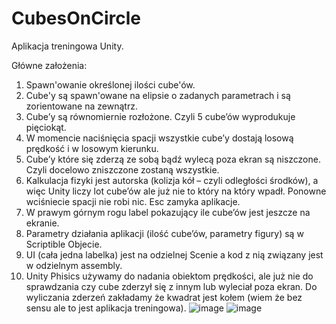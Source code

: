# CubesOnCircle
Aplikacja treningowa Unity.

Główne założenia:
1. Spawn'owanie określonej ilości cube'ów.
2. Cube'y są spawn'owane na elipsie o zadanych parametrach i są zorientowane na zewnątrz.
3. Cube’y są równomiernie rozłożone. Czyli 5 cube’ów wyprodukuje pięciokąt.
4. W momencie naciśnięcia spacji wszystkie cube’y dostają losową prędkość i w losowym kierunku.
5. Cube’y które się zderzą ze sobą bądź wylecą poza ekran są niszczone. Czyli docelowo zniszczone zostaną
wszystkie.
6. Kalkulacja fizyki jest autorska (kolizja kół – czyli odległości środków), a więc Unity liczy lot cube’ów
ale już nie to który na który wpadł. Ponowne wciśniecie spacji nie robi nic. Esc zamyka aplikacje.
7. W prawym górnym rogu label pokazujący ile cube’ów jest jeszcze na ekranie.
8. Parametry działania aplikacji (ilość cube’ów, parametry figury) są w Scriptible Objecie.
9. UI (cała jedna labelka) jest na odzielnej Scenie a kod z nią związany jest w odzielnym assembly.
10. Unity Phisics używamy do nadania obiektom prędkości, ale już nie do sprawdzania czy cube zderzył się
z innym lub wyleciał poza ekran. Do wyliczania zderzeń zakładamy że kwadrat jest kołem (wiem że bez
sensu ale to jest aplikacja treningowa).
![image](https://user-images.githubusercontent.com/46719355/193826024-6077cfa9-27f6-446f-818b-159eab5e2b7d.png)
![image](https://user-images.githubusercontent.com/46719355/193826145-46024d57-9e5b-4de9-956a-56dcf9a5b7af.png)
